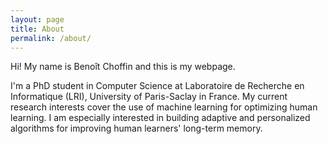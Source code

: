 ```yaml
---
layout: page
title: About
permalink: /about/
---
```


Hi! My name is Benoît Choffin and this is my webpage.

I'm a PhD student in Computer Science at Laboratoire de Recherche en Informatique (LRI), University of Paris-Saclay in France. My current research interests cover the use of machine learning for optimizing human learning. I am especially interested in building adaptive and personalized algorithms for improving human learners' long-term memory.